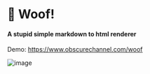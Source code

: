 # 🐺 Woof! 

#### A stupid simple markdown to html renderer

Demo: https://www.obscurechannel.com/woof

![image](https://x42.obscurechannel.com/art/dog-days.jpg)
